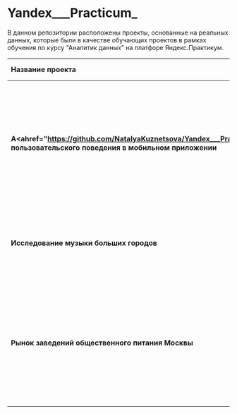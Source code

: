 # Yandex___Practicum_
В данном репозитории расположены проекты, основанные на реальных данных, которые были в качестве обучающих проектов в рамках обучения по курсу "Аналитик данных" на платфоре Яндекс.Практикум.


| Название проекта |  Описание | Навыки и инструменты | 
| :---         |     :---       |          :--- |
|**А<ahref="https://github.com/NatalyaKuznetsova/Yandex___Practicum___/blob/main/%D0%90%D0%BD%D0%B0%D0%BB%D0%B8%D0%B7%20%D0%BF%D0%BE%D0%BB%D1%8C%D0%B7%D0%BE%D0%B2%D0%B0%D1%82%D0%B5%D0%BB%D1%8C%D1%81%D0%BA%D0%BE%D0%B3%D0%BE%20%D0%BF%D0%BE%D0%B2%D0%B5%D0%B4%D0%B5%D0%BD%D0%B8%D1%8F%20%D0%B2%20%D0%BC%D0%BE%D0%B1%D0%B8%D0%BB%D1%8C%D0%BD%D0%BE%D0%BC%20%D0%BF%D1%80%D0%B8%D0%BB%D0%BE%D0%B6%D0%B5%D0%BD%D0%B8%D0%B8/%D0%90%D0%BD%D0%B0%D0%BB%D0%B8%D0%B7%20%D0%BF%D0%BE%D0%BB%D1%8C%D0%B7%D0%BE%D0%B2%D0%B0%D1%82%D0%B5%D0%BB%D1%8C%D1%81%D0%BA%D0%BE%D0%B3%D0%BE%20%D0%BF%D0%BE%D0%B2%D0%B5%D0%B4%D0%B5%D0%BD%D0%B8%D1%8F%20%D0%B2%20%D0%BC%D0%BE%D0%B1%D0%B8%D0%BB%D1%8C%D0%BD%D0%BE%D0%BC%20%D0%BF%D1%80%D0%B8%D0%BB%D0%BE%D0%B6%D0%B5%D0%BD%D0%B8%D0%B8..ipynb">Анализ пользовательского поведения в мобильном приложении</a>** | Разобрались, как ведут себя пользователи нашего мобильного приложения. Изучили воронку продаж. Узнали, как пользователи доходят до покупки       | A/B тестирование, Matplotlib, Pandas, Plotly, Python Seaborn визуализация данных, проверка статистических гипотез, продуктовые метрики, событийная аналитика.  |
| **Исследование музыки больших городов**    | Сравнили, что и в каком режиме слушают жители. Исследовали предпочтения и поведение пользователей Яндекс.Музыки      | Python, Pandas, проверка гипотез   |
| **Рынок заведений общественного питания Москвы** | Был исследован вопрос - будет ли успешным и популярным в Москве кафе, в котором гостей обслуживают роботы-официанты. Проанализирован рынок заведений общественного питания в Москве. | Pandas, Plotly, Python, Seaborn визуализация данных |
